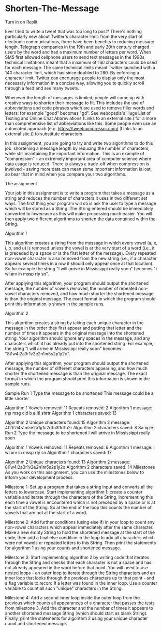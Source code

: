 # Shorten-The-Message
Turn in on Replit


Ever tried to write a tweet that was too long to post? There's nothing particularly new about Twitter's character limit: from the very start of electronic communications, there have been benefits to reducing message length. Telegraph companies in the 19th and early 20th century charged users by the word and had a maximum number of letters per word. When SMS first allowed cellphone users to send text messages in the 1990s, technical limitations meant that a maximum of 160 characters could be used for each message. The same technical limits meant Twitter launched with a 140 character limit, which has since doubled to 280. By enforcing a character limit, Twitter can encourage people to display only the most necessary information in a concise way, allowing you to quickly scroll through a feed and see many tweets.

Whenever the length of messages is limited, people will come up with creative ways to shorten their message to fit. This includes the use of abbreviations and code phrases which are used to remove filler words and letters: for example "good" becomes "gd". See webopedia's Huge List of Texting and Online Chat Abbreviations (Links to an external site.) for a more than comprehensive list of abbreviations like this. Some people even use an automated approach (e.g. https://tweetcompressor.com/ (Links to an external site.)) to substitute characters.

In this assignment, you are going to try and write two algorithms to do this job: shortening a message length by reducing the number of characters, while still maintaining the important information. This is an example of "compression" - an extremely important area of computer science where data usage is reduced. There is always a trade-off when compression is involved - saving more data can mean some important information is lost, so bear that in mind when you compare your two algorithms.

The assignment

Your job in this assignment is to write a program that takes a message as a string and reduces the number of characters it uses in two different set ways. The first thing your program will do is ask the user to type a message which will be stored as a String. The String entered should be immediately converted to lowercase as this will make processing much easier. You will then apply two different algorithms to shorten the data contained within the String.

Algorithm 1

This algorithm creates a string from the message in which every vowel (a, e, i, o, and u) is removed unless the vowel is at the very start of a word (i.e., it is preceded by a space or is the first letter of the message). Every repeated non-vowel character is also removed from the new string (i.e., if a character appears several times in a row it should only appear once at that location). So for example the string "I will arrive in Mississippi really soon" becomes "i wl arv in mssp rly sn".

After applying this algorithm, your program should output the shortened message, the number of vowels removed, the number of repeated non-vowel characters removed, and how much shorter the shortened message is than the original message. The exact format in which the program should print this information is shown in the sample runs.

Algorithm 2

This algorithm creates a string by taking each unique character in the message in the order they first appear and putting that letter and the number of times it appears in the original message into the shortened string. Your algorithm should ignore any spaces in the message, and any characters which it has already put into the shortened string. For example, the string "I will arrive in Mississippi really soon" becomes "8i1w4l2a3r1v2e2n1m5s2p1y2o".

After applying this algorithm, your program should output the shortened message, the number of different characters appearing, and how much shorter the shortened message is than the original message. The exact format in which the program should print this information is shown in the sample runs.

Sample Run 1
Type the message to be shortened
This message could be a little shorter

Algorithm 1
Vowels removed: 11
Repeats removed: 2
Algorithm 1 message: ths msg cld b a ltl shrtr
Algorithm 1 characters saved: 13

Algorithm 2
Unique characters found: 15
Algorithm 2 message: 4t2h2i4s1m5e2a1g1c2o1u3l1d1b2r
Algorithm 2 characters saved: 8
Sample Run 2
Type the message to be shortened
I will arrive in Mississippi really soon

Algorithm 1
Vowels removed: 11
Repeats removed: 6
Algorithm 1 message: i wl arv in mssp rly sn
Algorithm 1 characters saved: 17

Algorithm 2
Unique characters found: 13
Algorithm 2 message: 8i1w4l2a3r1v2e2n1m5s2p1y2o
Algorithm 2 characters saved: 14
Milestones
As you work on this assignment, you can use the milestones below to inform your development process:

Milestone 1: Set up a program that takes a string input and converts all the letters to lowercase. Start implementing algorithm 1: create a counter variable and iterate through the characters of the String, incrementing this each time a vowel is encountered which is not preceded by a space or is at the start of the String. So at the end of the loop this counts the number of vowels that are not at the start of a word.

Milestone 2: Add further conditions (using else if) in your loop to count any non-vowel characters which appear immediately after the same character. Make a new empty String to hold the shortened message at the start of the code, then add a final else condition in the loop to add all characters which were not vowels or repeated letters to this String.  Then print the statements for algorithm 1 using your counts and shortened message.

Milestone 3: Start implementing algorithm 2 by writing code that iterates through the String and checks that each character is not a space and has not already appeared in the word before that point. You will need to use nested loops - an outer loop to iterate through the String characters and an inner loop that looks through the previous characters up to that point - and a flag variable to record if a letter was found in the inner loop. Use a counter variable to count all such "unique" characters in the String.

Milestone 4: Add a second inner loop inside the outer loop from the previous which counts all appearances of a character that passes the tests from milestone 3. Add the character and the number of times it appears to another shortened message String (which should start as blank String). Finally, print the statements for algorithm 2 using your unique character count and shortened message.
